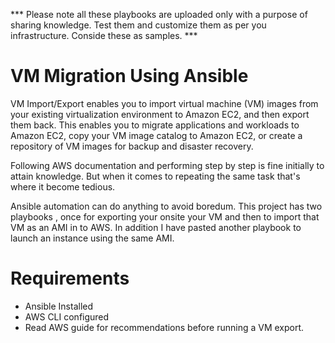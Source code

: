 *** Please note all these playbooks are uploaded only with a purpose of sharing knowledge. Test them and customize them as per you infrastructure. Conside these as samples. ***

# VM Migration Using Ansible

VM Import/Export enables you to import virtual machine (VM) images from your existing virtualization environment to Amazon EC2, and then export them back. This enables you to migrate applications and workloads to Amazon EC2, copy your VM image catalog to Amazon EC2, or create a repository of VM images for backup and disaster recovery.

Following AWS documentation and performing step by step is fine initially to attain knowledge. But when it comes to repeating the same task that's where it become tedious.

Ansible automation can do anything to avoid boredum. This project has two playbooks , once for exporting your onsite your VM and then to import that VM as an AMI in to AWS.
In addition I have pasted another playbook to launch an instance using the same AMI.

# Requirements
- Ansible Installed
- AWS CLI configured
- Read AWS guide for recommendations before running a VM export.
